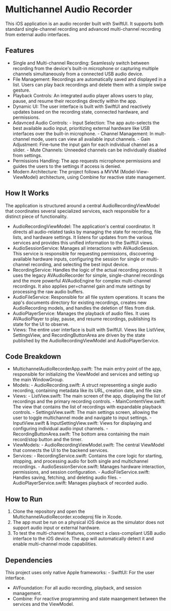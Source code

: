 # **Multichannel Audio Recorder**
This iOS application is an audio recorder built with SwiftUI. It supports both standard single-channel recording and advanced multi-channel recording from external audio interfaces.

## Features
- Single and Multi-channel Recording: Seamlessly switch between recording from the device's built-in microphone or capturing multiple channels simultaneously from a connected USB audio device.
- File Management: Recordings are automatically saved and displayed in a list. Users can play back recordings and delete them with a simple swipe gesture.
- Playback Controls: An integrated audio player allows users to play, pause, and resume their recordings directly within the app.
- Dynamic UI: The user interface is built with SwiftUI and reactively updates based on the recording state, connected hardware, and permissions.
- Adavnced Audio Controls: - Input Selection: The app auto-selects the best available audio input, prioritizing external hardware like USB interfaces over the built-in microphone. - Channel Management: In mult-channel mode, users can view all available input channels. - Gain Adjustment: Fine-tune the input gain for each individual channel as a slider. - Mute Channels: Unneeded channels can be individually disabled from settings.
- Permissions Handling: The app requests microphone permissions and guides the users to the settings if access is denied.
- Modern Architecture: The project follows a MVVM (Model-View-ViewModel) architecture, using Combine for reactive state management.

## How It Works
The application is structured around a central AudioRecordingViewModel that coordinates several specialized services, each responsible for a distinct piece of functionality.
- AudioRecordingViewModel: The application's central coordinator. It directs all audio-related tasks by managing the state for recording, file lists, and hardware settings. It listens for updates from the various services and provides this unified information to the SwiftUI views.
- AudioSessionService: Manages all interactions with AVAudioSession. This service is responsible for requesting permissions, discovering available hardware inputs, configuring the session for single or multi-channel recording, and selecting the best input device.
- RecordingService: Handles the logic of the actual recording process. It uses the legacy AVAudioRecorder for simple, single-channel recordings and the more powerful AVAudioEngine for complex multi-channel recordings. It also applies per=channel gain and mute settings by processing the raw audio buffers.
- AudioFileService: Responsible for all file system operations. It scans the app's documents directory for existing recordings, creates new AudioRecording models, and handles the deletion of files from disk.
- AudioPlayerService: Manages the playback of audio files. It uses AVAudioPlayer to play, pause, and resume recordings, publishing its state for the UI to observe.
- Views: The entire user interface is built with SwiftUI. Views like ListView, SettingsView, and RecordingButtonArea are driven by the state published by the AudioRecordingViewModel and AudioPlayerService.

## Code Breakdown
- MultichannelAudioRecorderApp.swift: The main entry point of the app, responsible for initializing the ViewModel and services and setting up the main WindowGroup.
- Models: - AudioRecording.swift: A struct representing a single audio recording, containing metadata like its URL, creation date, and file size.
- Views: - ListView.swift: The main screen of the app, displaying the list of recordings and the primary recording controls. - MainContentView.swift: The view that contains the list of recordings with expandable playback controls. - SettingsView.swift: The main settings screen, allowing the user to toggle multichannel mode and navigate to input settings. - InputView.swift & InputSettingView.swift: Views for displaying and configuring individual audio input channels. - RecordingButtonArea.swift: The bottom area containing the main record/stop button and the timer.
- ViewModels: - AudioRecordingViewModel.swift: The central ViewModel that connects the UI to the backend services.
- Services: - RecordingService.swift: Contains the core logic for starting, stopping, and processing audio for both single and multichannel recordings. - AudioSessionService.swift: Manages hardware interaction, permissions, and session configuration. - AudioFileService.swift: Handles saving, fetching, and deleting audio files. - AudioPlayerService.swift: Manages playback of recorded audio.

## How to Run

1. Clone the repository and open the MultichannelAudioRecorder.xcodeproj file in Xcode.
2. The app must be run on a physical iOS device as the simulator does not support audio input or external hardware.
3. To test the multi-channel features, connect a class-compliant USB audio interface to the iOS device. The app will automatically detect it and enable multi-channel mode capabilities.

## Dependencies
This project uses only native Apple frameworks:
- SwiftUI: For the user interface.
- AVFoundation: For all audio recording, playback, and session management.
- Combine: For reactive programming and state maangement between the services and the ViewModel.
